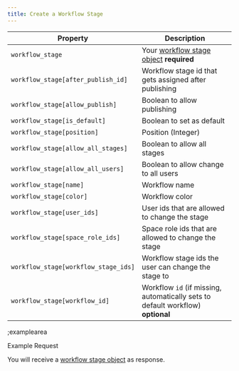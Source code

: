 ```yaml
---
title: Create a Workflow Stage
---
```


| Property | Description |
|---|---|
| `workflow_stage` | Your [workflow stage object](#core-resources/workflow-stage/object) **required** |
| `workflow_stage[after_publish_id]` | Workflow stage id that gets assigned after publishing |
| `workflow_stage[allow_publish]` | Boolean to allow publishing |
| `workflow_stage[is_default]` | Boolean to set as default |
| `workflow_stage[position]` | Position (Integer) |
| `workflow_stage[allow_all_stages]` | Boolean to allow all stages |
| `workflow_stage[allow_all_users]` | Boolean to allow change to all users |
| `workflow_stage[name]` | Workflow name |
| `workflow_stage[color]` | Workflow color |
| `workflow_stage[user_ids]` | User ids that are allowed to change the stage |
| `workflow_stage[space_role_ids]` | Space role ids that are allowed to change the stage |
| `workflow_stage[workflow_stage_ids]` | Workflow stage ids the user can change the stage to |
| `workflow_stage[workflow_id]` | Workflow `id` (if missing, automatically sets to default workflow) **optional** |

;examplearea

Example Request

<RequestExample url="https://mapi.storyblok.com/v1/spaces/656/workflow_stages/" httpMethod="POST" :requestObject='{"workflow_stage":{
  "after_publish_id":[],
  "allow_publish":[],
  "is_default":false,
  "position":0,
  "allow_all_stages":true,
  "allow_all_users":true,
  "name":"Ready to Publish",
  "color":"#333",
  "user_ids":[],
  "space_role_ids":[],
  "workflow_stage_ids":[]
  "workflow_id": 14780
}}'></RequestExample>

You will receive a [workflow stage object](#core-resources/workflow-stage-changes/object) as response.
